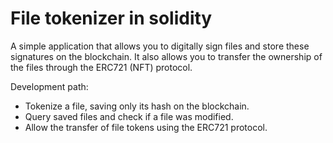 # File tokenizer in solidity

A simple application that allows you to digitally sign files and store these signatures on the blockchain. It also allows you to transfer the ownership of the files through the ERC721 (NFT) protocol.

Development path:
- Tokenize a file, saving only its hash on the blockchain.
- Query saved files and check if a file was modified. 
- Allow the transfer of file tokens using the ERC721 protocol.
